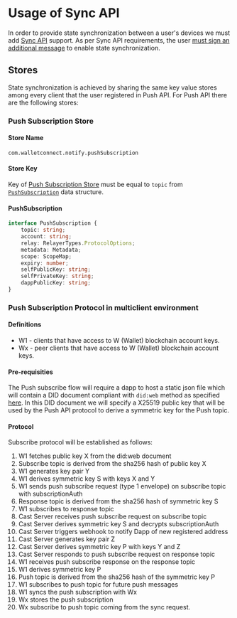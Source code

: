 # Usage of Sync API

In order to provide state synchronization between a user's devices we must add [Sync API](../core/sync/readme.md) support. As per Sync API requirements, the user [must sign an additional message](../core/sync/sync-protocol.md#generating-a-message-to-sign) to enable state synchronization. 

## Stores 

State synchronization is achieved by sharing the same key value stores among every client that the user
registered in Push API. For Push API there are the following stores:


### Push Subscription Store

#### Store Name
`com.walletconnect.notify.pushSubscription`

#### Store Key

Key of [Push Subscription Store](#push-subscription-store) must be equal to `topic` from
[`PushSubscription`](#pushsubscription) data structure. 

#### PushSubscription

```typescript
interface PushSubscription {
    topic: string;
    account: string;
    relay: RelayerTypes.ProtocolOptions;
    metadata: Metadata;
    scope: ScopeMap;
    expiry: number;
    selfPublicKey: string;
    selfPrivateKey: string;
    dappPublicKey: string;
}
```

### Push Subscription Protocol in multiclient environment

#### Definitions
- W1 - clients that have access to W (Wallet) blockchain account keys.
- Wx - peer clients that have access to W (Wallet) blockchain account keys. 

#### Pre-requisities
The Push subscribe flow will require a dapp to host a static json file which will contain a DID document compliant with `did:web` method as specified [here](https://w3c-ccg.github.io/did-method-web/). In this DID document we will specify a X25519 public key that will be used by the Push API protocol to derive a symmetric key for the Push topic.

#### Protocol
Subscribe protocol will be established as follows:

1. W1 fetches public key X from the did:web document
2. Subscribe topic is derived from the sha256 hash of public key X
3. W1 generates key pair Y
4. W1 derives symmetric key S with keys X and Y
5. W1 sends push subscribe request (type 1 envelope) on subscribe topic with subscriptionAuth
7. Response topic is derived from the sha256 hash of symmetric key S
8. W1 subscribes to response topic
9. Cast Server receives push subscribe request on subscribe topic
10. Cast Server derives symmetric key S and decrypts subscriptionAuth
11. Cast Server triggers webhook to notify Dapp of new registered address
12. Cast Server generates key pair Z
13. Cast Server derives symmetric key P with keys Y and Z
14. Cast Server responds to push subscribe request on response topic
15. W1 receives push subscribe response on the response topic
16. W1 derives symmetric key P
17. Push topic is derived from the sha256 hash of the symmetric key P
18. W1 subscribes to push topic for future push messages
19. W1 syncs the push subscription with Wx
20. Wx stores the push subscription
21. Wx subscribe to push topic coming from the sync request.
